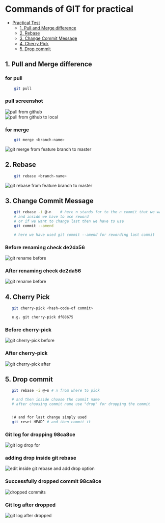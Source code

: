 <h1>Commands of GIT for practical </h1>



<!-- TOC -->

- [Practical Test](#index)
    - [1. Pull and Merge difference](##1.-Pull-and-Merge-difference)
    - [2. Rebase](##2.-Rebase)
    - [3. Change Commit Message](##3.-Change-Commit-Message)
    - [4. Cherry Pick](##4.-Cherry-Pick)
    - [5. Drop commit](##5.-Drop-commit)
    

<!-- /TOC -->


## 1. Pull and Merge difference
### for pull 

```bash
    git pull
```
### pull screenshot

<img src="images/pull_1.png" title="pull from github"/>
<br/>
<img src="images/pull_2.png" title="pull from github to local"/>


### for merge 
```bash
    git merge <branch-name>
```
<img src="images/git_merge.png" title="git merge from feature branch to master" />

<br />

## 2. Rebase

```bash
    git rebase <branch-name>
```
<img src="images/git_rebase.png" title="git rebase from feature branch to master" />



## 3. Change Commit Message

```bash
    git rebase -i @~n    # here n stands for to the n commit that we want to change
    # and inside we have to use reword
    # or if we want to change last then we have to use
    git commit --amend

    # here we have used git commit --amend for rewording last commit
```
<h3>Before renaming check de2da56 </h3>
<img src="images/git_rename_before.png" title="git rename before" />

<h3>After renaming check de2da56 </h3>
<img src="images/git_rename_after.png" title="git rename before" />

## 4. Cherry Pick


```bash
   git cherry-pick <hash-code-of commit>

   e.g. git cherry-pick df88675
```


<h3>Before cherry-pick  </h3>
<img src="images/git_cherry_pick_before.png" title="git cherry-pick before" />

<h3>After cherry-pick  </h3>
<img src="images/git_cherry_pick_after.png" title="git cherry-pick after" />



## 5. Drop commit


```bash
   git rebase -i @~n # n from where to pick

   # and then inside choose the commit name
   # after choosing commit name use "drop" for dropping the commit


   !# and for last change simply used
   git reset HEAD^ # and then commit it

```

<h3>Git log  for dropping 98ca8ce</h3>
<img src="images/git_drop_1.png" title="git log drop for " />

<h3>adding drop inside git rebase</h3>
<img src="images/git_drop_2.png" title="edit inside git rebase and add drop option" />

<h3>Successfully dropped commit 98ca8ce</h3>
<img src="images/git_drop_3.png" title="dropped commits" />

<h3>Git log after dropped</h3>
<img src="images/git_drop_4.png" title="git log after dropped " />




